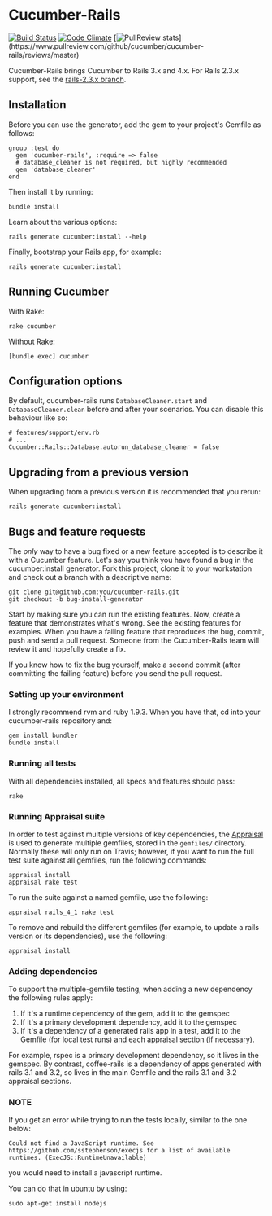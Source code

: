 # Cucumber-Rails

[![Build Status](https://secure.travis-ci.org/cucumber/cucumber-rails.png?branch=master)](http://travis-ci.org/cucumber/cucumber-rails)
[![Code Climate](https://codeclimate.com/github/cucumber/cucumber-rails.png)](https://codeclimate.com/github/cucumber/cucumber-rails)
[![PullReview stats](https://www.pullreview.com/github/cucumber/cucumber-rails/badges/master.svg?)](https://www.pullreview.com/github/cucumber/cucumber-rails/reviews/master)

Cucumber-Rails brings Cucumber to Rails 3.x and 4.x. For Rails 2.3.x support, see the [rails-2.3.x branch](https://github.com/cucumber/cucumber-rails/tree/rails-2.3.x).

## Installation

Before you can use the generator, add the gem to your project's Gemfile as follows:

    group :test do
      gem 'cucumber-rails', :require => false
      # database_cleaner is not required, but highly recommended
      gem 'database_cleaner'
    end

Then install it by running:

    bundle install

Learn about the various options:

    rails generate cucumber:install --help

Finally, bootstrap your Rails app, for example:

    rails generate cucumber:install

## Running Cucumber

With Rake:

    rake cucumber

Without Rake:

    [bundle exec] cucumber

## Configuration options

By default, cucumber-rails runs `DatabaseCleaner.start` and `DatabaseCleaner.clean` before and after your scenarios. You can disable this behaviour like so:

    # features/support/env.rb
    # ...
    Cucumber::Rails::Database.autorun_database_cleaner = false

## Upgrading from a previous version

When upgrading from a previous version it is recommended that you rerun:

    rails generate cucumber:install

## Bugs and feature requests

The *only* way to have a bug fixed or a new feature accepted is to describe it with a Cucumber feature. Let's say you think you have found a bug in the cucumber:install generator. Fork this project, clone it to your workstation and check out a branch with a descriptive name:

    git clone git@github.com:you/cucumber-rails.git
    git checkout -b bug-install-generator

Start by making sure you can run the existing features. Now, create a feature that demonstrates what's wrong. See the existing features for examples. When you have a failing feature that reproduces the bug, commit, push and send a pull request. Someone from the Cucumber-Rails team will review it and hopefully create a fix.

If you know how to fix the bug yourself, make a second commit (after committing the failing feature) before you send the pull request.

### Setting up your environment

I strongly recommend rvm and ruby 1.9.3. When you have that, cd into your cucumber-rails repository and:

    gem install bundler
    bundle install

### Running all tests

With all dependencies installed, all specs and features should pass:

    rake

### Running Appraisal suite

In order to test against multiple versions of key dependencies, the [Appraisal](https://github.com/thoughtbot/appraisal) is used to generate multiple gemfiles, stored in the `gemfiles/` directory. Normally these will only run on Travis; however, if you want to run the full test suite against all gemfiles, run the following commands:

    appraisal install
    appraisal rake test

To run the suite against a named gemfile, use the following:

    appraisal rails_4_1 rake test

To remove and rebuild the different gemfiles (for example, to update a rails version or its dependencies), use the following:

    appraisal install

### Adding dependencies

To support the multiple-gemfile testing, when adding a new dependency the following rules apply:

1. If it's a runtime dependency of the gem, add it to the gemspec
2. If it's a primary development dependency, add it to the gemspec
3. If it's a dependency of a generated rails app in a test, add it to the Gemfile (for local test runs) and each appraisal section (if necessary).

For example, rspec is a primary development dependency, so it lives in the gemspec. By contrast, coffee-rails is a dependency of apps generated with rails 3.1 and 3.2, so lives in the main Gemfile and the rails 3.1 and 3.2 appraisal sections.

### NOTE

If you get an error while trying to run the tests locally, similar to the one below:

    Could not find a JavaScript runtime. See https://github.com/sstephenson/execjs for a list of available runtimes. (ExecJS::RuntimeUnavailable)
    
you would need to install a javascript runtime.

You can do that in ubuntu by using:

    sudo apt-get install nodejs
